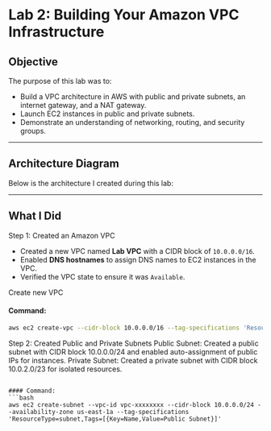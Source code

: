 # Lab 2: Building Your Amazon VPC Infrastructure

## Objective
The purpose of this lab was to:
- Build a VPC architecture in AWS with public and private subnets, an internet gateway, and a NAT gateway.
- Launch EC2 instances in public and private subnets.
- Demonstrate an understanding of networking, routing, and security groups.

---

## Architecture Diagram
Below is the architecture I created during this lab:



---

## What I Did
Step 1: Created an Amazon VPC
- Created a new VPC named **Lab VPC** with a CIDR block of `10.0.0.0/16`.
- Enabled **DNS hostnames** to assign DNS names to EC2 instances in the VPC.
- Verified the VPC state to ensure it was `Available`.

Create new VPC
#### Command:
```bash
aws ec2 create-vpc --cidr-block 10.0.0.0/16 --tag-specifications 'ResourceType=vpc,Tags=[{Key=Name,Value=Lab VPC}]'
```

Step 2: Created Public and Private Subnets
Public Subnet: Created a public subnet with CIDR block 10.0.0.0/24 and enabled auto-assignment of public IPs for instances.
Private Subnet: Created a private subnet with CIDR block 10.0.2.0/23 for isolated resources.
```

#### Command:
```bash
aws ec2 create-subnet --vpc-id vpc-xxxxxxxx --cidr-block 10.0.0.0/24 --availability-zone us-east-1a --tag-specifications 'ResourceType=subnet,Tags=[{Key=Name,Value=Public Subnet}]'
```
